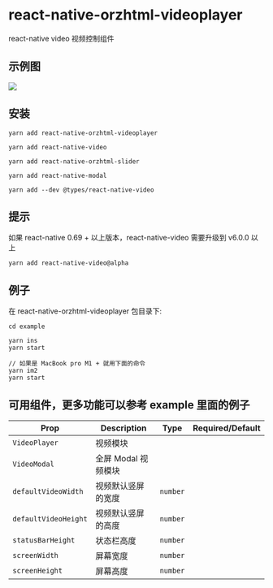 # react-native-orzhtml-videoplayer

react-native video 视频控制组件

## 示例图

![](https://raw.githubusercontent.com/orzhtml/react-native-orzhtml-videoplayer/master/screenshots/1.gif)


## 安装

`yarn add react-native-orzhtml-videoplayer`

`yarn add react-native-video`

`yarn add react-native-orzhtml-slider`

`yarn add react-native-modal`

`yarn add --dev @types/react-native-video`

## 提示

如果 react-native 0.69 + 以上版本，react-native-video 需要升级到 v6.0.0 以上

`yarn add react-native-video@alpha`

## 例子

在 react-native-orzhtml-videoplayer 包目录下:

```
cd example

yarn ins
yarn start

// 如果是 MacBook pro M1 + 就用下面的命令
yarn im2
yarn start
```

## 可用组件，更多功能可以参考 example 里面的例子

Prop | Description | Type | Required/Default
------ | ------ | ------ | ------
`VideoPlayer`|视频模块|      |
`VideoModal`|全屏 Modal 视频模块|      |
`defaultVideoWidth`|视频默认竖屏的宽度|`number`|
`defaultVideoHeight`|视频默认竖屏的高度|`number`|
`statusBarHeight`|状态栏高度|`number`
`screenWidth`|屏幕宽度|`number`
`screenHeight`|屏幕高度|`number`
